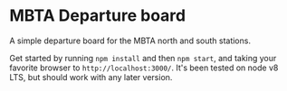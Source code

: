 MBTA Departure board
====================

A simple departure board for the MBTA north and south stations.

Get started by running `npm install` and then `npm start`, and taking your
favorite browser to `http://localhost:3000/`. It's been tested on node v8 LTS,
but should work with any later version.
